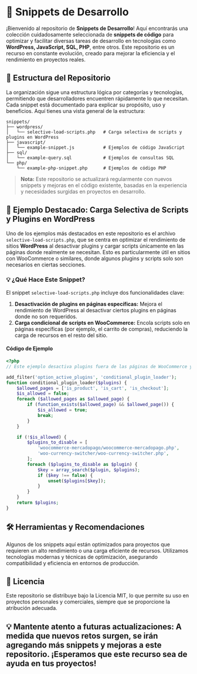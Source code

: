# 🚀 Snippets de Desarrollo

¡Bienvenido al repositorio de **Snippets de Desarrollo**! Aquí encontrarás una colección cuidadosamente seleccionada de **snippets de código** para optimizar y facilitar diversas tareas de desarrollo en tecnologías como **WordPress, JavaScript, SQL, PHP**, entre otros. Este repositorio es un recurso en constante evolución, creado para mejorar la eficiencia y el rendimiento en proyectos reales.

## 📂 Estructura del Repositorio

La organización sigue una estructura lógica por categorías y tecnologías, permitiendo que desarrolladores encuentren rápidamente lo que necesitan. Cada snippet está documentado para explicar su propósito, uso y beneficios. Aquí tienes una vista general de la estructura:

```plaintext
snippets/
├── wordpress/
│   └── selective-load-scripts.php   # Carga selectiva de scripts y plugins en WordPress
├── javascript/
│   └── example-snippet.js           # Ejemplos de código JavaScript
├── sql/
│   └── example-query.sql            # Ejemplos de consultas SQL
└── php/
    └── example-php-snippet.php      # Ejemplos de código PHP
```


> **Nota:** Este repositorio se actualizará regularmente con nuevos snippets y mejoras en el código existente, basadas en la experiencia y necesidades surgidas en proyectos en desarrollo.

## 🌟 Ejemplo Destacado: Carga Selectiva de Scripts y Plugins en WordPress

Uno de los ejemplos más destacados en este repositorio es el archivo `selective-load-scripts.php`, que se centra en optimizar el rendimiento de sitios **WordPress** al desactivar plugins y cargar scripts únicamente en las páginas donde realmente se necesitan. Esto es particularmente útil en sitios con WooCommerce o similares, donde algunos plugins y scripts solo son necesarios en ciertas secciones.

### 💡 ¿Qué Hace Este Snippet?

El snippet `selective-load-scripts.php` incluye dos funcionalidades clave:

1. **Desactivación de plugins en páginas específicas:** Mejora el rendimiento de WordPress al desactivar ciertos plugins en páginas donde no son requeridos.
2. **Carga condicional de scripts en WooCommerce:** Encola scripts solo en páginas específicas (por ejemplo, el carrito de compras), reduciendo la carga de recursos en el resto del sitio.

#### Código de Ejemplo

```php
<?php
// Este ejemplo desactiva plugins fuera de las páginas de WooCommerce y carga un script solo en la página del carrito.

add_filter('option_active_plugins', 'conditional_plugin_loader');
function conditional_plugin_loader($plugins) {
    $allowed_pages = ['is_product', 'is_cart', 'is_checkout'];
    $is_allowed = false;
    foreach ($allowed_pages as $allowed_page) {
        if (function_exists($allowed_page) && $allowed_page()) {
            $is_allowed = true;
            break;
        }
    }

    if (!$is_allowed) {
        $plugins_to_disable = [
            'woocommerce-mercadopago/woocommerce-mercadopago.php',
            'woo-currency-switcher/woo-currency-switcher.php',
        ];
        foreach ($plugins_to_disable as $plugin) {
            $key = array_search($plugin, $plugins);
            if ($key !== false) {
                unset($plugins[$key]);
            }
        }
    }
    return $plugins;
}
```

## 🛠 Herramientas y Recomendaciones
Algunos de los snippets aquí están optimizados para proyectos que requieren un alto rendimiento o una carga eficiente de recursos. Utilizamos tecnologías modernas y técnicas de optimización, asegurando compatibilidad y eficiencia en entornos de producción.

## 📜 Licencia
Este repositorio se distribuye bajo la Licencia MIT, lo que permite su uso en proyectos personales y comerciales, siempre que se proporcione la atribución adecuada.

## 💡 Mantente atento a futuras actualizaciones: A medida que nuevos retos surgen, se irán agregando más snippets y mejoras a este repositorio. ¡Esperamos que este recurso sea de ayuda en tus proyectos!